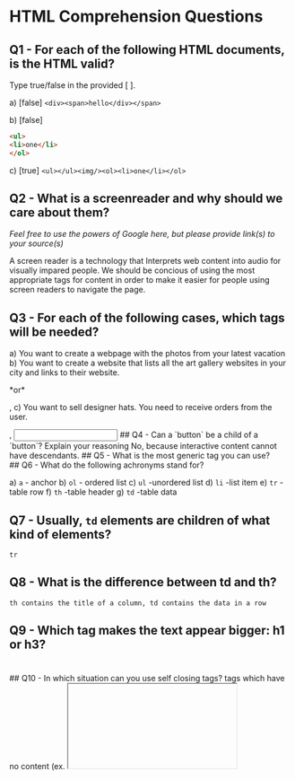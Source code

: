 # HTML Comprehension Questions

## Q1 - For each of the following HTML documents, is the HTML valid?

Type true/false in the provided [ ].

a) [false] `<div><span>hello</div></span>`

b) [false]

```html
<ul>
<li>one</li>
</ol>
```

c) [true] `<ul></ul><img/><ol><li>one</li></ol>`

## Q2 - What is a screenreader and why should we care about them?

_Feel free to use the powers of Google here, but please provide link(s) to your source(s)_

A screen reader is a technology that Interprets web content into audio for visually impared people.
We should be concious of using the most appropriate tags for content in order to make it easier for people using screen readers to navigate the page.

## Q3 - For each of the following cases, which tags will be needed?

a) You want to create a webpage with the photos from your latest vacation
  <img/>
b) You want to create a website that lists all the art gallery websites in your city and links to their website.
 <ul></ul> *or* <ol></ol>, <a></a>
c) You want to sell designer hats. You need to receive orders from the user.
  <form></form>, <input></input>
## Q4 - Can a `button` be a child of a `button`? Explain your reasoning
  No, because interactive content cannot have descendants.
## Q5 - What is the most generic tag you can use?
  <div></div>
## Q6 - What do the following achronyms stand for?

a) `a` 
    - anchor
b) `ol`
    - ordered list
c) `ul`
    -unordered list
d) `li`
    -list item
e) `tr`
    -table row
f) `th`
    -table header
g) `td`
    -table data
## Q7 - Usually, `td` elements are children of what kind of elements?
    tr
## Q8 - What is the difference between td and th?
    th contains the title of a column, td contains the data in a row
## Q9 - Which tag makes the text appear bigger: h1 or h3?
  <h1></h1>
## Q10 - In which situation can you use self closing tags?
    tags which have no content
     (ex. <iframe/>)
## Q11 - What is autofilling and why is it important?
    autocomplete(?) allows browsers to predict values for input fields based on previously entered values. It makes filling out forms super easy and reduces the amount of time people have to change their mind about it!
## Q12 - Which attributes are always present in an img element?
      src, alt, width, height
## Q13 - Which attribute is always present for an anchor tag?
href=""
